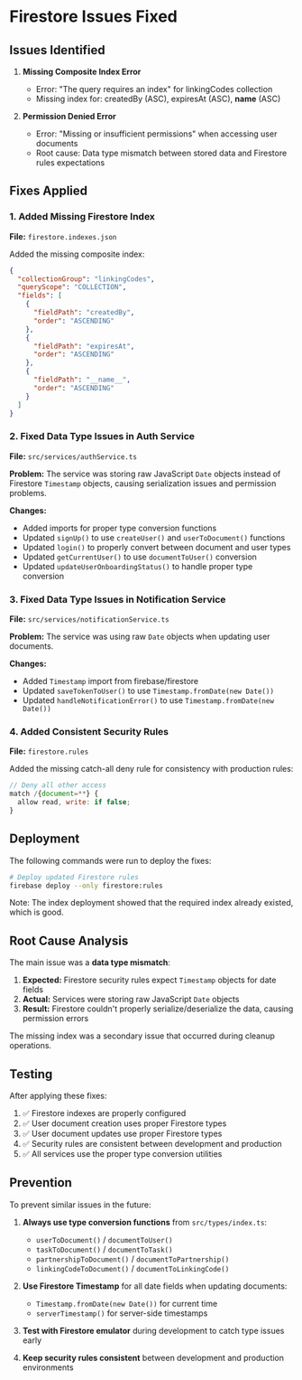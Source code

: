 # Firestore Issues Fixed

## Issues Identified

1. **Missing Composite Index Error**
   - Error: "The query requires an index" for linkingCodes collection
   - Missing index for: createdBy (ASC), expiresAt (ASC), __name__ (ASC)

2. **Permission Denied Error**
   - Error: "Missing or insufficient permissions" when accessing user documents
   - Root cause: Data type mismatch between stored data and Firestore rules expectations

## Fixes Applied

### 1. Added Missing Firestore Index

**File:** `firestore.indexes.json`

Added the missing composite index:
```json
{
  "collectionGroup": "linkingCodes",
  "queryScope": "COLLECTION",
  "fields": [
    {
      "fieldPath": "createdBy",
      "order": "ASCENDING"
    },
    {
      "fieldPath": "expiresAt",
      "order": "ASCENDING"
    },
    {
      "fieldPath": "__name__",
      "order": "ASCENDING"
    }
  ]
}
```

### 2. Fixed Data Type Issues in Auth Service

**File:** `src/services/authService.ts`

**Problem:** The service was storing raw JavaScript `Date` objects instead of Firestore `Timestamp` objects, causing serialization issues and permission problems.

**Changes:**
- Added imports for proper type conversion functions
- Updated `signUp()` to use `createUser()` and `userToDocument()` functions
- Updated `login()` to properly convert between document and user types
- Updated `getCurrentUser()` to use `documentToUser()` conversion
- Updated `updateUserOnboardingStatus()` to handle proper type conversion

### 3. Fixed Data Type Issues in Notification Service

**File:** `src/services/notificationService.ts`

**Problem:** The service was using raw `Date` objects when updating user documents.

**Changes:**
- Added `Timestamp` import from firebase/firestore
- Updated `saveTokenToUser()` to use `Timestamp.fromDate(new Date())`
- Updated `handleNotificationError()` to use `Timestamp.fromDate(new Date())`

### 4. Added Consistent Security Rules

**File:** `firestore.rules`

Added the missing catch-all deny rule for consistency with production rules:
```javascript
// Deny all other access
match /{document=**} {
  allow read, write: if false;
}
```

## Deployment

The following commands were run to deploy the fixes:

```bash
# Deploy updated Firestore rules
firebase deploy --only firestore:rules
```

Note: The index deployment showed that the required index already existed, which is good.

## Root Cause Analysis

The main issue was a **data type mismatch**:

1. **Expected:** Firestore security rules expect `Timestamp` objects for date fields
2. **Actual:** Services were storing raw JavaScript `Date` objects
3. **Result:** Firestore couldn't properly serialize/deserialize the data, causing permission errors

The missing index was a secondary issue that occurred during cleanup operations.

## Testing

After applying these fixes:

1. ✅ Firestore indexes are properly configured
2. ✅ User document creation uses proper Firestore types
3. ✅ User document updates use proper Firestore types
4. ✅ Security rules are consistent between development and production
5. ✅ All services use the proper type conversion utilities

## Prevention

To prevent similar issues in the future:

1. **Always use type conversion functions** from `src/types/index.ts`:
   - `userToDocument()` / `documentToUser()`
   - `taskToDocument()` / `documentToTask()`
   - `partnershipToDocument()` / `documentToPartnership()`
   - `linkingCodeToDocument()` / `documentToLinkingCode()`

2. **Use Firestore Timestamp** for all date fields when updating documents:
   - `Timestamp.fromDate(new Date())` for current time
   - `serverTimestamp()` for server-side timestamps

3. **Test with Firestore emulator** during development to catch type issues early

4. **Keep security rules consistent** between development and production environments